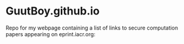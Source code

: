 # GuutBoy.github.io
Repo for my webpage containing a list of links to secure computation papers appearing on eprint.iacr.org: 
